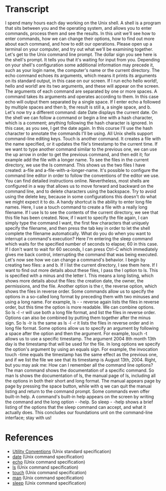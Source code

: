 # Transcript

I spend many hours each day working on the Unix shell.
A shell is a program that sits between you and the operating system,
and allows you to enter commands, process them and see the results.
In this unit we'll see how to enter commands,
how we can change their options,
how to find out more about each command,
and how to edit our operations.
Please open up a terminal on your computer,
and try out what we'll be examining together.
Let's get to the Unix command line prompt.
The dollar sign you see here is the shell's prompt.
It tells you that it's waiting for input from you.
Depending on your shell's configuration
some additional information may precede it,
such as your login name, the computer's name or the current directory.
The echo command echoes its arguments,
which means it prints its arguments on its standard output,
in this case on our screen.
If I run echo hello world!, hello and world!
are its two arguments, and these will appear on the screen.
The arguments of each command are separated by one or more spaces.
A command takes its arguments and operates according to them.
In this case echo will output them separated by a single space.
If I enter echo a followed by multiple spaces and then b,
the result is still a, a single space, and b.
Let's now try a different command:
date
Date displays the current date.
On the shell we can follow a command or begin a line with a hash character,
which is a comment; anything following the hash character is ignored.
In this case, as you see, I get the date again.
In this course I'll use the hash character to annotate the commands I'll be using.
All Unix shells support command-line editing keys.
Touch is another command.
It creates a file with the name specified,
or it updates the file's timestamp to the current time.
If we want to type another command similar to the previous one,
we can use the up arrow in order to get the previous command, and then edit it;
for example add the file with a longer name.
To see the files in the current directory, we use the ls command.
This shows us the two files I have created:
a-file and a-file-with-a-longer-name.
It's possible to configure the command line editor
in order to follow the conventions of the editor we use.
You can find detailed instructions online.
Nevertheless, most shells are configured in a way that allows us to move forward
and backward on the command line, and to delete characters using the backspace.
Try to avoid using the delete key, because in some configurations
this doesn't do what we might expect it to do.
A handy shortcut is the ability to enter long file names.
Here, I use a touch command to create a file with a really long filename.
If I use ls to see the contents of the current directory,
we see that this file has been created.
Now, if I want to specify the file again, I can simply type the command I want,
the first few characters that uniquely specify the filename,
and then press the tab key
in order to let the shell complete the filename automatically.
What do you do when you want to interrupt a command's execution?
Here I'm entering the sleep command
which waits for the specified number of seconds to elapse;
60 in this case.
If I don't want to wait for 60 seconds,
I can press Ctrl-C which immediately gives me back control,
interrupting the command that was being executed.
Let's now see how we can change a command's behavior.
I begin by creating two files: a and b.
If I list the current directory, I see them here.
If I want to find out more details about these files,
I pass the l option to ls.
This is specified with a minus and the letter l.
This means a long listing, which shows more details about the files:
the creation date, the owner, the permissions, and the file.
Another option is the r, the reverse option,
which shows the files in reverse order.
Some commands allow us to specify the options in a so-called long format
by preceding them with two minuses and using a long name.
For example, ls - - reverse again lists the files in reverse order,
but this time the option is more readable.
We can combine options.
So ls -l -r
will use both a long file format, and list the files in reverse order.
Options can also be combined by putting them together after the minus sign.
So ls -lr is the same as ls -l -r
it lists the files in reverse order and in long file format.
Some options allow us to specify an argument
by following a space after the option and then the argument.
For example, touch -t allows us to use a specific timestamp.
The argument 2004 8th month 13th day
is the timestamp that will be used for the file.
In long options we specify the option's argument by using an equals sign.
For example, the invocation touch -time equals the timestamp
has the same effect as the previous one,
and if we list the file we see that its timestamp is August 13th, 2004.
Right, but you may ask me:
How can I remember all the command line options?
The man command shows the documentation of a specific command.
So man ls shows the documentation of ls, the manual page of ls,
including all the options in both their short and long format.
The manual appears page by page by pressing the space button,
while with q we can quit the manual listing and return to the command prompt.
Some commands even offer built-in help.
A command's built-in help appears on the screen by writing the command
and the long option - -help.
So sleep - -help
shows a brief listing of the options that the sleep command can accept,
and what it actually does.
This concludes our foundations unit on the command-line interface;
stay with us!

# References

- [Utility Conventions](https://pubs.opengroup.org/onlinepubs/9699919799/basedefs/V1_chap12.html) (Unix standard specification)
- [date](https://pubs.opengroup.org/onlinepubs/9699919799/utilities/date.html) (Unix command specification)
- [echo](https://pubs.opengroup.org/onlinepubs/9699919799/utilities/echo.html) (Unix command specification)
- [ls](https://pubs.opengroup.org/onlinepubs/9699919799/utilities/ls.html) (Unix command specification)
- [touch](https://pubs.opengroup.org/onlinepubs/9699919799/utilities/touch.html) (Unix command specification)
- [man](https://pubs.opengroup.org/onlinepubs/9699919799/utilities/man.html) (Unix command specification)
- [sleep](https://pubs.opengroup.org/onlinepubs/9699919799/utilities/sleep.html) (Unix command specification)

